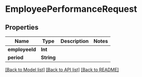 # EmployeePerformanceRequest

## Properties
Name | Type | Description | Notes
------------ | ------------- | ------------- | -------------
**employeeId** | **Int** |  | 
**period** | **String** |  | 

[[Back to Model list]](../README.md#documentation-for-models) [[Back to API list]](../README.md#documentation-for-api-endpoints) [[Back to README]](../README.md)


